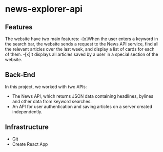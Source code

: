 # news-explorer-api

## Features

The website have two main features:
  -[x]When the user enters a keyword in the search bar, the website sends a request to the News API service, find all the relevant articles over the last week, and display a list of cards for each of them.
  -[x]It displays all articles saved by a user in a special section of the website.
  
## Back-End

In this project, we worked with two APIs:
  - The News API, which returns JSON data containing headlines, bylines and other data from keyword searches.
  - An API for user authentication and saving articles on a server created independently.

## Infrastructure
  - Git 
  - Create React App

